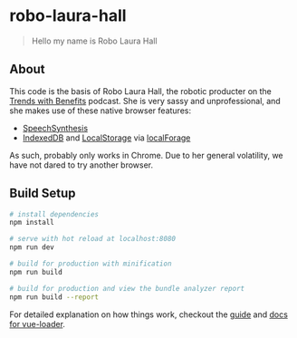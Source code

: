 # robo-laura-hall

> Hello my name is Robo Laura Hall

## About

This code is the basis of Robo Laura Hall, the robotic producter on the [Trends with Benefits](http://twb.cool) podcast. She is very sassy and unprofessional, and she makes use of these native browser features:

* [SpeechSynthesis](https://developer.mozilla.org/en-US/docs/Web/API/SpeechSynthesis)
* [IndexedDB](https://developer.mozilla.org/en-US/docs/Web/API/IndexedDB_API) and [LocalStorage](https://developer.mozilla.org/en-US/docs/Web/API/Storage/LocalStorage) via [localForage](https://github.com/localForage/localForage)

As such, probably only works in Chrome. Due to her general volatility, we have not dared to try another browser.

## Build Setup

``` bash
# install dependencies
npm install

# serve with hot reload at localhost:8080
npm run dev

# build for production with minification
npm run build

# build for production and view the bundle analyzer report
npm run build --report
```

For detailed explanation on how things work, checkout the [guide](http://vuejs-templates.github.io/webpack/) and [docs for vue-loader](http://vuejs.github.io/vue-loader).
